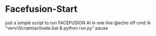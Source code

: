 # Facefusion-Start
just a simple script to run FACEFUSION AI in one line
@echo off
cmd /k "venv\Scripts\activate.bat & python run.py"
pause
